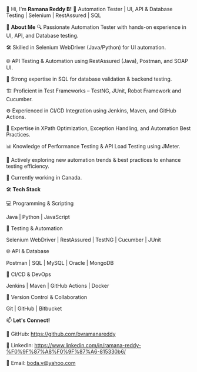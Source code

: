 👋 Hi, I'm **Ramana Reddy B!**
🚀 Automation Tester | UI, API & Database Testing | Selenium | RestAssured | SQL

🔹 **About Me**
🔍 Passionate Automation Tester with hands-on experience in UI, API, and Database testing.

🛠 Skilled in Selenium WebDriver (Java/Python) for UI automation.

🌐 API Testing & Automation using RestAssured (Java), Postman, and SOAP UI.

💾 Strong expertise in SQL for database validation & backend testing.

🏗 Proficient in Test Frameworks – TestNG, JUnit, Robot Framework and Cucumber.

⚙️ Experienced in CI/CD Integration using Jenkins, Maven, and GitHub Actions.

🎯 Expertise in XPath Optimization, Exception Handling, and Automation Best Practices.

📊 Knowledge of Performance Testing & API Load Testing using JMeter.

🔄 Actively exploring new automation trends & best practices to enhance testing efficiency.

🏢 Currently working in Canada.

🛠 **Tech Stack**

💻 Programming & Scripting

Java | Python | JavaScript

🧪 Testing & Automation

Selenium WebDriver | RestAssured | TestNG | Cucumber | JUnit

🌐 API & Database

Postman | SQL | MySQL | Oracle | MongoDB

🔄 CI/CD & DevOps

Jenkins | Maven | GitHub Actions | Docker

📜 Version Control & Collaboration

Git | GitHub | Bitbucket

📫 **Let's Connect!**

🔗 GitHub: https://github.com/bvramanareddy

🔗 LinkedIn: https://www.linkedin.com/in/ramana-reddy-%F0%9F%87%A8%F0%9F%87%A6-815330b6/

📧 Email: boda.v@yahoo.com
